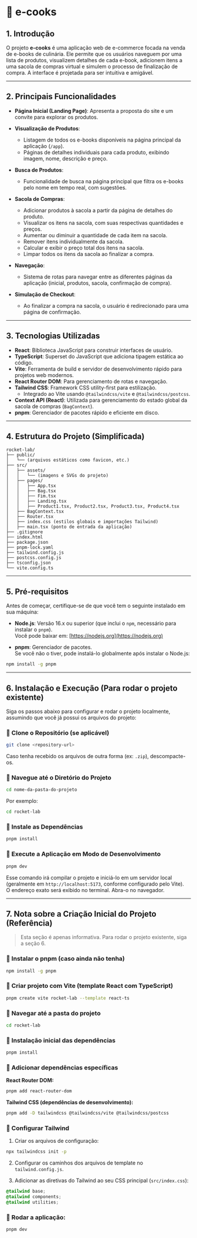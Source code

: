 # 🧁 e-cooks

## 1. Introdução

O projeto **e-cooks** é uma aplicação web de e-commerce focada na venda de e-books de culinária. Ele permite que os usuários naveguem por uma lista de produtos, visualizem detalhes de cada e-book, adicionem itens a uma sacola de compras virtual e simulem o processo de finalização de compra. A interface é projetada para ser intuitiva e amigável.

---

## 2. Principais Funcionalidades

- **Página Inicial (Landing Page)**: Apresenta a proposta do site e um convite para explorar os produtos.

- **Visualização de Produtos**:
  - Listagem de todos os e-books disponíveis na página principal da aplicação (`/app`).
  - Páginas de detalhes individuais para cada produto, exibindo imagem, nome, descrição e preço.

- **Busca de Produtos**:
  - Funcionalidade de busca na página principal que filtra os e-books pelo nome em tempo real, com sugestões.

- **Sacola de Compras**:
  - Adicionar produtos à sacola a partir da página de detalhes do produto.
  - Visualizar os itens na sacola, com suas respectivas quantidades e preços.
  - Aumentar ou diminuir a quantidade de cada item na sacola.
  - Remover itens individualmente da sacola.
  - Calcular e exibir o preço total dos itens na sacola.
  - Limpar todos os itens da sacola ao finalizar a compra.

- **Navegação**:
  - Sistema de rotas para navegar entre as diferentes páginas da aplicação (inicial, produtos, sacola, confirmação de compra).

- **Simulação de Checkout**:
  - Ao finalizar a compra na sacola, o usuário é redirecionado para uma página de confirmação.

---

## 3. Tecnologias Utilizadas

- **React**: Biblioteca JavaScript para construir interfaces de usuário.
- **TypeScript**: Superset do JavaScript que adiciona tipagem estática ao código.
- **Vite**: Ferramenta de build e servidor de desenvolvimento rápido para projetos web modernos.
- **React Router DOM**: Para gerenciamento de rotas e navegação.
- **Tailwind CSS**: Framework CSS utility-first para estilização.
  - Integrado ao Vite usando `@tailwindcss/vite` e `@tailwindcss/postcss`.
- **Context API (React)**: Utilizada para gerenciamento do estado global da sacola de compras (`BagContext`).
- **pnpm**: Gerenciador de pacotes rápido e eficiente em disco.

---

## 4. Estrutura do Projeto (Simplificada)

```plaintext
rocket-lab/
├── public/
│   └── (arquivos estáticos como favicon, etc.)
├── src/
│   ├── assets/
│   │   └── (imagens e SVGs do projeto)
│   ├── pages/
│   │   ├── App.tsx
│   │   ├── Bag.tsx
│   │   ├── Fim.tsx
│   │   ├── Landing.tsx
│   │   ├── Product1.tsx, Product2.tsx, Product3.tsx, Product4.tsx
│   ├── BagContext.tsx
│   ├── Router.tsx
│   ├── index.css (estilos globais e importações Tailwind)
│   ├── main.tsx (ponto de entrada da aplicação)
├── .gitignore
├── index.html
├── package.json
├── pnpm-lock.yaml
├── tailwind.config.js
├── postcss.config.js
├── tsconfig.json
└── vite.config.ts
```

---

## 5. Pré-requisitos

Antes de começar, certifique-se de que você tem o seguinte instalado em sua máquina:

- **Node.js**: Versão 16.x ou superior (que inclui o `npm`, necessário para instalar o `pnpm`).  
  Você pode baixar em: [https://nodejs.org](https://nodejs.org)

- **pnpm**: Gerenciador de pacotes.  
  Se você não o tiver, pode instalá-lo globalmente após instalar o Node.js:

```bash
npm install -g pnpm
```

---

## 6. Instalação e Execução (Para rodar o projeto existente)

Siga os passos abaixo para configurar e rodar o projeto localmente, assumindo que você já possui os arquivos do projeto:

### 🔹 Clone o Repositório (se aplicável)

```bash
git clone <repository-url>
```

Caso tenha recebido os arquivos de outra forma (ex: `.zip`), descompacte-os.

### 🔹 Navegue até o Diretório do Projeto

```bash
cd nome-da-pasta-do-projeto
```

Por exemplo:

```bash
cd rocket-lab
```

### 🔹 Instale as Dependências

```bash
pnpm install
```

### 🔹 Execute a Aplicação em Modo de Desenvolvimento

```bash
pnpm dev
```

Esse comando irá compilar o projeto e iniciá-lo em um servidor local (geralmente em `http://localhost:5173`, conforme configurado pelo Vite).  
O endereço exato será exibido no terminal. Abra-o no navegador.

---

## 7. Nota sobre a Criação Inicial do Projeto (Referência)

> Esta seção é apenas informativa. Para rodar o projeto existente, siga a seção 6.

### 🔹 Instalar o pnpm (caso ainda não tenha)

```bash
npm install -g pnpm
```

### 🔹 Criar projeto com Vite (template React com TypeScript)

```bash
pnpm create vite rocket-lab --template react-ts
```

### 🔹 Navegar até a pasta do projeto

```bash
cd rocket-lab
```

### 🔹 Instalação inicial das dependências

```bash
pnpm install
```

### 🔹 Adicionar dependências específicas

**React Router DOM:**
```bash
pnpm add react-router-dom
```

**Tailwind CSS (dependências de desenvolvimento):**
```bash
pnpm add -D tailwindcss @tailwindcss/vite @tailwindcss/postcss
```

### 🔹 Configurar Tailwind

1. Criar os arquivos de configuração:

```bash
npx tailwindcss init -p
```

2. Configurar os caminhos dos arquivos de template no `tailwind.config.js`.

3. Adicionar as diretivas do Tailwind ao seu CSS principal (`src/index.css`):

```css
@tailwind base;
@tailwind components;
@tailwind utilities;
```

### 🔹 Rodar a aplicação:

```bash
pnpm dev
```